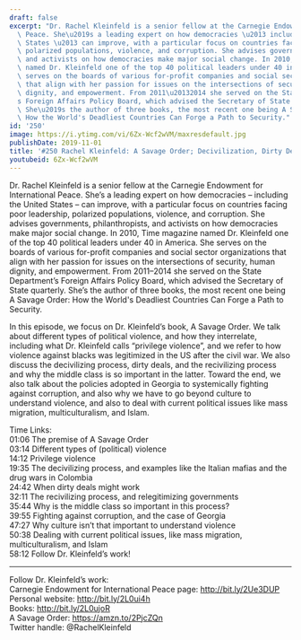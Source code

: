 ```yaml
---
draft: false
excerpt: "Dr. Rachel Kleinfeld is a senior fellow at the Carnegie Endowment for International\
  \ Peace. She\u2019s a leading expert on how democracies \u2013 including the United\
  \ States \u2013 can improve, with a particular focus on countries facing poor leadership,\
  \ polarized populations, violence, and corruption. She advises governments, philanthropists,\
  \ and activists on how democracies make major social change. In 2010, Time magazine\
  \ named Dr. Kleinfeld one of the top 40 political leaders under 40 in America. She\
  \ serves on the boards of various for-profit companies and social sector organizations\
  \ that align with her passion for issues on the intersections of security, human\
  \ dignity, and empowerment. From 2011\u20132014 she served on the State Department\u2019\
  s Foreign Affairs Policy Board, which advised the Secretary of State quarterly.\
  \ She\u2019s the author of three books, the most recent one being A Savage Order:\
  \ How the World's Deadliest Countries Can Forge a Path to Security."
id: '250'
image: https://i.ytimg.com/vi/6Zx-Wcf2wVM/maxresdefault.jpg
publishDate: 2019-11-01
title: '#250 Rachel Kleinfeld: A Savage Order; Decivilization, Dirty Deals, And Recivilization'
youtubeid: 6Zx-Wcf2wVM
---
```

<div class="timelinks">

Dr. Rachel Kleinfeld is a senior fellow at the Carnegie Endowment for International Peace. She’s a leading expert on how democracies – including the United States – can improve, with a particular focus on countries facing poor leadership, polarized populations, violence, and corruption. She advises governments, philanthropists, and activists on how democracies make major social change. In 2010, Time magazine named Dr. Kleinfeld one of the top 40 political leaders under 40 in America. She serves on the boards of various for-profit companies and social sector organizations that align with her passion for issues on the intersections of security, human dignity, and empowerment. From 2011–2014 she served on the State Department’s Foreign Affairs Policy Board, which advised the Secretary of State quarterly. She’s the author of three books, the most recent one being A Savage Order: How the World's Deadliest Countries Can Forge a Path to Security.

In this episode, we focus on Dr. Kleinfeld’s book, A Savage Order. We talk about different types of political violence, and how they interrelate, including what Dr. Kleinfeld calls “privilege violence”, and we refer to how violence against blacks was legitimized in the US after the civil war. We also discuss the decivilizing process, dirty deals, and the recivilizing process and why the middle class is so important in the latter. Toward the end, we also talk about the policies adopted in Georgia to systemically fighting against corruption, and also why we have to go beyond culture to understand violence, and also to deal with current political issues like mass migration, multiculturalism, and Islam.

Time Links:  
<time>01:06</time> The premise of A Savage Order  
<time>03:14</time> Different types of (political) violence  
<time>14:12</time> Privilege violence  
<time>19:35</time> The decivilizing process, and examples like the Italian mafias and the drug wars in Colombia  
<time>24:42</time> When dirty deals might work  
<time>32:11</time> The recivilizing process, and relegitimizing governments  
<time>35:44</time> Why is the middle class so important in this process?  
<time>39:55</time> Fighting against corruption, and the case of Georgia   
<time>47:27</time> Why culture isn’t that important to understand violence  
<time>50:38</time> Dealing with current political issues, like mass migration, multiculturalism, and Islam  
<time>58:12</time> Follow Dr. Kleinfeld’s work!

---

Follow Dr. Kleinfeld’s work:  
Carnegie Endowment for International Peace page: http://bit.ly/2Ue3DUP  
Personal website: http://bit.ly/2L0ui4h  
Books: http://bit.ly/2L0ujoR  
A Savage Order: https://amzn.to/2PjcZQn  
Twitter handle: @RachelKleinfeld
</div>

